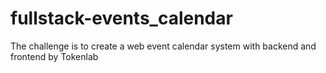 # fullstack-events_calendar
The challenge is to create a web event calendar system with backend and frontend by Tokenlab
